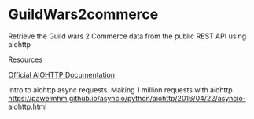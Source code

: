 # GuildWars2commerce
Retrieve the Guild wars 2 Commerce data from the public REST API using aiohttp

Resources

  [Official AIOHTTP Documentation](https://aiohttp.readthedocs.io/en/stable/index.html)

  Intro to aiohttp async requests. Making 1 million requests with aiohttp
  https://pawelmhm.github.io/asyncio/python/aiohttp/2016/04/22/asyncio-aiohttp.html

